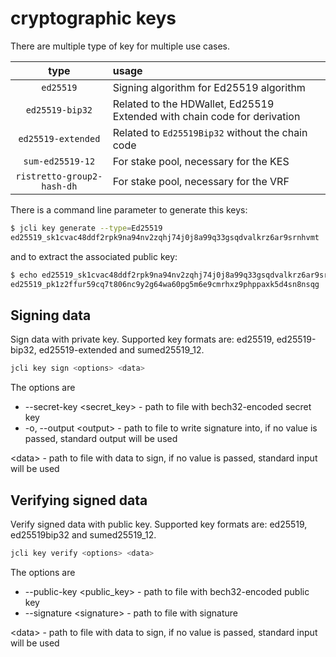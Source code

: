 # cryptographic keys

There are multiple type of key for multiple use cases.

|         type         | usage                                                                    |
| :------------------: | :----------------------------------------------------------------------- |
|      `ed25519`       | Signing algorithm for Ed25519 algorithm                                  |
|    `ed25519-bip32`    | Related to the HDWallet, Ed25519 Extended with chain code for derivation |
|  `ed25519-extended`   | Related to `Ed25519Bip32` without the chain code                         |
|   `sum-ed25519-12`    | For stake pool, necessary for the KES                                    |
| `ristretto-group2-hash-dh` | For stake pool, necessary for the VRF                                    |

There is a command line parameter to generate this keys:

```sh
$ jcli key generate --type=Ed25519
ed25519_sk1cvac48ddf2rpk9na94nv2zqhj74j0j8a99q33gsqdvalkrz6ar9srnhvmt
```

and to extract the associated public key:

```sh
$ echo ed25519_sk1cvac48ddf2rpk9na94nv2zqhj74j0j8a99q33gsqdvalkrz6ar9srnhvmt | jcli key to-public
ed25519_pk1z2ffur59cq7t806nc9y2g64wa60pg5m6e9cmrhxz9phppaxk5d4sn8nsqg
```

## Signing data

Sign data with private key. Supported key formats are: ed25519, ed25519-bip32, ed25519-extended and
sumed25519_12.

```sh
jcli key sign <options> <data>
```

The options are

- --secret-key <secret_key> - path to file with bech32-encoded secret key
- -o, --output \<output\> - path to file to write signature into, if no value is passed,
standard output will be used

\<data\> - path to file with data to sign, if no value is passed, standard input will be used

## Verifying signed data

Verify signed data with public key. Supported key formats are: ed25519, ed25519bip32 and
sumed25519_12.

```sh
jcli key verify <options> <data>
```

The options are

- --public-key <public_key> - path to file with bech32-encoded public key
- --signature \<signature\> - path to file with signature

\<data\> - path to file with data to sign, if no value is passed, standard input will be used
